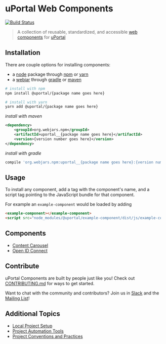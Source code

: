# uPortal Web Components

[![Build Status](https://travis-ci.org/uPortal-contrib/uPortal-web-components.svg?branch=master)](https://travis-ci.org/uPortal-contrib/uPortal-web-components)

> A collection of reusable, standardized, and accessible [web components][] for [uPortal][]

## Installation

There are couple options for installing components:

* a [node][] package through [npm][] or [yarn][]
* a [webjar][] through [gradle][] or [maven][]

```bash
# install with npm
npm install @uportal/{package name goes here}

# install with yarn
yarn add @uportal/{package name goes here}
```

_install with maven_

```xml
<dependency>
    <groupId>org.webjars.npm</groupId>
    <artifactId>uportal__{package name goes here}</artifactId>
    <version>{version number goes here}</version>
</dependency>
```

_install with gradle_

```gradle
compile 'org.webjars.npm:uportal__{package name goes here}:{version number goes here}'
```

## Usage

To install any component, add a tag with the component's name, and a script tag pointing to the JavaScript bundle for that component.

For example an `example-component` would be loaded by adding

```html
<example-component></example-component>
<script src="node_modules/@uportal/example-component/dist/js/example-component.js"></script>
```

## Components

* [Content Carousel](@uportal/content-carousel/README.md)
* [Open ID Connect](@uportal/open-id-connect/README.md)

## Contribute

uPortal Components are built by people just like you! Check out [CONTRIBUTING.md][] for ways to get started.

Want to chat with the community and contributors? Join us in [Slack][] and the [Mailing List][]!

## Additional Topics

* [Local Project Setup](docs/en/developer/SETUP.md)
* [Project Automation Tools](docs/en/developer/AUTOMATION.md)
* [Project Conventions and Practices](docs/en/developer/CONVENTIONS.md)

[contributing.md]: CONTRIBUTING.md
[gradle]: https://docs.gradle.org
[mailing list]: https://groups.google.com/a/apereo.org/forum/#!forum/uportal-user
[maven]: http://maven.apache.org/
[node]: https://nodejs.org
[npm]: https://docs.npmjs.com/
[slack]: https://apereo.slack.com
[uportal]: https://github.com/Jasig/uPortal
[web components]: https://www.webcomponents.org/introduction
[webjar]: https://www.webjars.org/
[yarn]: https://yarnpkg.com/en/

